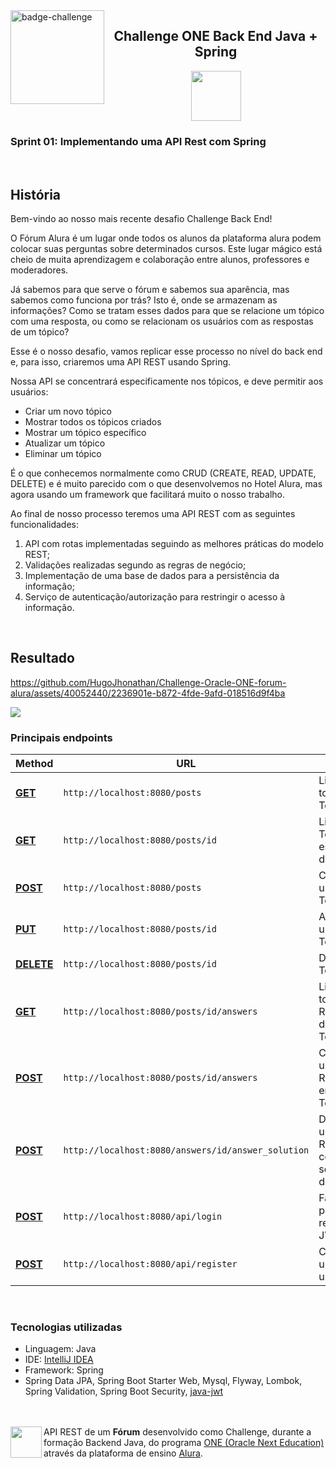 <img align=left src="https://i.imgur.com/obfZlgE.png" height=150 alt="badge-challenge">

<h2 align=center>Challenge ONE Back End Java + Spring</h2>

<div align=center>

<img height="80" margin="10" src="https://i.imgur.com/9Gq6RS0.png">
</div>

### Sprint 01: Implementando uma API Rest com Spring

<br> 

## História

Bem-vindo ao nosso mais recente desafio Challenge Back End!

O Fórum Alura é um lugar onde todos os alunos da plataforma alura podem colocar suas perguntas sobre determinados
cursos. Este lugar mágico está cheio de muita aprendizagem e colaboração entre alunos, professores e moderadores.

Já sabemos para que serve o fórum e sabemos sua aparência, mas sabemos como funciona por trás? Isto é, onde se armazenam
as informações? Como se tratam esses dados para que se relacione um tópico com uma resposta, ou como se relacionam os
usuários com as respostas de um tópico?

Esse é o nosso desafio, vamos replicar esse processo no nível do back end e, para isso, criaremos uma API REST usando
Spring.

Nossa API se concentrará especificamente nos tópicos, e deve permitir aos usuários:

- Criar um novo tópico
- Mostrar todos os tópicos criados
- Mostrar um tópico específico
- Atualizar um tópico
- Eliminar um tópico

É o que conhecemos normalmente como CRUD (CREATE, READ, UPDATE, DELETE) e é muito parecido com o que desenvolvemos no
Hotel Alura, mas agora usando um framework que facilitará muito o nosso trabalho.

Ao final de nosso processo teremos uma API REST com as seguintes funcionalidades:

1. API com rotas implementadas seguindo as melhores práticas do modelo REST;
2. Validações realizadas segundo as regras de negócio;
3. Implementação de uma base de dados para a persistência da informação;
4. Serviço de autenticação/autorização para restringir o acesso à informação.

<br>

## Resultado


https://github.com/HugoJhonathan/Challenge-Oracle-ONE-forum-alura/assets/40052440/2236901e-b872-4fde-9afd-018516d9f4ba


<img src="https://i.imgur.com/AEavqEN.png">

### Principais endpoints

| Method          | URL                                                | Result                                       |
|-----------------|----------------------------------------------------|----------------------------------------------|
| **[GET](#)**    | `http://localhost:8080/posts`                      | Lista todos os Tópicos                       |
| **[GET](#)**    | `http://localhost:8080/posts/id`                   | Lista um Tópico específico detalhado         |
| **[POST](#)**   | `http://localhost:8080/posts`                      | Cadastra um Tópico                           |
| **[PUT](#)**    | `http://localhost:8080/posts/id`                   | Atualiza um Tópico                           |
| **[DELETE](#)** | `http://localhost:8080/posts/id`                   | Deleta um Tópico                             |
| **[GET](#)**    | `http://localhost:8080/posts/id/answers`           | Lista todas as Respostas de um Tópico        |
| **[POST](#)**   | `http://localhost:8080/posts/id/answers`           | Cadastra uma Resposta em um Tópico           |
| **[POST](#)**   | `http://localhost:8080/answers/id/answer_solution` | Define uma Resposta como a solução do Tópico |
| **[POST](#)**   | `http://localhost:8080/api/login`                  | Faz login para receber JWT                   |
| **[POST](#)**   | `http://localhost:8080/api/register`               | Cadastra um novo usuário                     |

<br>

### Tecnologias utilizadas

- Linguagem: Java
- IDE: <a href="https://www.jetbrains.com/idea/">IntelliJ IDEA</a>
- Framework: Spring
- Spring Data JPA, Spring Boot Starter Web, Mysql, Flyway, Lombok, Spring Validation, Spring Boot
  Security, <a href="https://github.com/auth0/java-jwt">java-jwt</a>

<br><br>
[<img align="left" height="50" margin="10" src="https://i.imgur.com/RYYUpCK.png">](https://www.oracle.com/br/education/oracle-next-education/)
API REST de um **Fórum** desenvolvido como Challenge, durante a formação Backend Java, do
programa <a href="https://www.oracle.com/br/education/oracle-next-education/">ONE (Oracle Next Education)</a> através da
plataforma de ensino <a href="https://www.alura.com.br/">Alura</a>.
